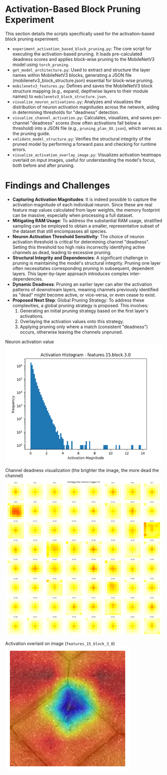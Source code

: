 # Activation-Based Block Pruning Experiment
This section details the scripts specifically used for the activation-based block pruning experiment:

- `experiment_activation_based_block_pruning.py`: The core script for executing the activation-based pruning. It loads pre-calculated deadness scores and applies block-wise pruning to the MobileNetV3 model using `torch_pruning`.
- `get_model_architecture.py`: Used to extract and structure the layer names within MobileNetV3 blocks, generating a JSON file (mobilenetv3_block_structure.json) essential for block-wise pruning.
- `mobilenetv3_features.py`: Defines and saves the MobileNetV3 block structure mapping (e.g., expand, depthwise layers to their module names) to `mobilenetv3_block_structure.json`.
- `visualize_neuron_activations.py`: Analyzes and visualizes the distribution of neuron activation magnitudes across the network, aiding in determining thresholds for "deadness" detection.
- `visualize_channel_activation.py`: Calculates, visualizes, and saves per-channel "deadness" scores (how often activations fall below a threshold) into a JSON file (e.g., `pruning_plan_XX.json`), which serves as the pruning guide.
- `validate_model_structure.py`: Verifies the structural integrity of the pruned model by performing a forward pass and checking for runtime errors.
- `visualize_activation_overlay_image.py`: Visualizes activation heatmaps overlaid on input images, useful for understanding the model's focus, both before and after pruning.

# Findings and Challenges
- **Capturing Activation Magnitudes**: It is indeed possible to capture the activation magnitude of each individual neuron. Since these are real feature map values calculated from layer weights, the memory footprint can be massive, especially when processing a full dataset.
- **Mitigating RAM Usage**: To address the substantial RAM usage, stratified sampling can be employed to obtain a smaller, representative subset of the dataset that still encompasses all species.
- **Neuron Activation Threshold Sensitivity**: The choice of neuron activation threshold is critical for determining channel "deadness". Setting this threshold too high risks incorrectly identifying active channels as dead, leading to excessive pruning.
- **Structural Integrity and Dependencies**: A significant challenge in pruning is maintaining the model's structural integrity. Pruning one layer often necessitates corresponding pruning in subsequent, dependent layers. This layer-by-layer approach introduces complex inter-dependencies.
- **Dynamic Deadness**: Pruning an earlier layer can alter the activation patterns of downstream layers, meaning channels previously identified as "dead" might become active, or vice-versa, or even cease to exist.
- **Proposed Next Step**: Global Pruning Strategy: To address these complexities, a global pruning strategy is proposed. This involves:
  1. Generating an initial pruning strategy based on the first layer's activations.
  2. Overlaying the activation values onto this strategy.
  3. Applying pruning only where a match (consistent "deadness") occurs, otherwise leaving the channels unpruned.


Neuron activation value
![Neuron activation value](./examples/features_15_block_3_0_hist.png)

Channel deadness visualization (the brighter the image, the more dead the channel)
![Channel deadness visualization](./examples//features_15_block_3_0_deadness_grid.png)

Activation overlaid on image (`features_15_block_3_0`)
![Activation overlaid on image](./examples/step_60_features_15_block_3_0_Conv2d_160ch_k1s1.png)